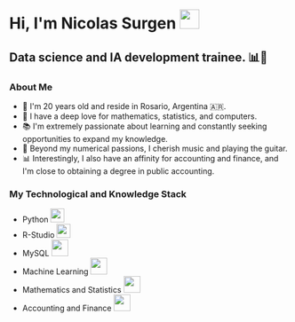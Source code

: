 <h1> Hi, I'm Nicolas Surgen <img src="https://raw.githubusercontent.com/iampavangandhi/iampavangandhi/master/gifs/Hi.gif" width="35px"></h1>

<h2>Data science and IA development trainee. 📊🤖</h2>

### About Me
- 🎉 I'm 20 years old and reside in Rosario, Argentina 🇦🇷.
- 🔢 I have a deep love for mathematics, statistics, and computers.
- 📚 I'm extremely passionate about learning and constantly seeking opportunities to expand my knowledge.
- 🎸 Beyond my numerical passions, I cherish music and playing the guitar.
- 📊 Interestingly, I also have an affinity for accounting and finance, and I'm close to obtaining a degree in public accounting.

### My Technological and Knowledge Stack
<ul>
 <li> Python <img src="https://github.com/nicosurgen/nicosurgen/assets/132420830/88a39bf5-c7ac-4a33-b757-f210d5865de0" width="25px"></li>
<li> R-Studio <img src="https://github.com/nicosurgen/nicosurgen/assets/132420830/3e0740cc-35a7-45a6-add4-23a82bccc01b" width="25px"></li>
<li> MySQL <img src="https://github.com/nicosurgen/nicosurgen/assets/132420830/6005e4e9-f1b8-4801-a4ae-1c953ef77bbf" width="30px"></li>
<li> Machine Learning <img src="https://github.com/nicosurgen/nicosurgen/assets/132420830/5905edd9-9513-431d-8f00-951b88207723"  width="30px"></li>
<li> Mathematics and Statistics <img src="https://github.com/nicosurgen/nicosurgen/assets/132420830/4c2a8d72-6c9c-43a3-a4d2-22e0fefdc020"  width="30px"></li>
<li> Accounting and Finance  <img src="https://github.com/nicosurgen/nicosurgen/assets/132420830/848273e4-4404-4a59-a407-2c5b73fb490a"  width="30px"></li>
</ul>



